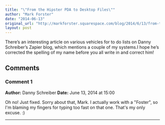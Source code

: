 ```yaml
---
title: "\"From the Hipster PDA to Desktop Files\""
author: "Mark Forster"
date: "2014-06-13"
original_url: "http://markforster.squarespace.com/blog/2014/6/13/from-the-hipster-pda-to-desktop-files.html"
layout: post
---
```


There’s an interesting article on various vehicles for to do lists on Danny Schreiber’s Zapier blog, which mentions a couple of my systems.I hope he’s corrected the spelling of my name before you all write in and correct him!

## Comments

### Comment 1
**Author:** Danny Schreiber
**Date:** June 13, 2014 at 15:00

Oh no! Just fixed. Sorry about that, Mark. I actually work with a "Foster", so I'm blaming my fingers for typing too fast on that one. That's my only excuse. :)

---
